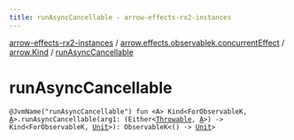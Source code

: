 ```yaml
---
title: runAsyncCancellable - arrow-effects-rx2-instances
---
```


[arrow-effects-rx2-instances](../../index.html) / [arrow.effects.observablek.concurrentEffect](../index.html) / [arrow.Kind](index.html) / [runAsyncCancellable](./run-async-cancellable.html)

# runAsyncCancellable

`@JvmName("runAsyncCancellable") fun <A> Kind<ForObservableK, `[`A`](run-async-cancellable.html#A)`>.runAsyncCancellable(arg1: (Either<`[`Throwable`](https://kotlinlang.org/api/latest/jvm/stdlib/kotlin/-throwable/index.html)`, `[`A`](run-async-cancellable.html#A)`>) -> Kind<ForObservableK, `[`Unit`](https://kotlinlang.org/api/latest/jvm/stdlib/kotlin/-unit/index.html)`>): ObservableK<() -> `[`Unit`](https://kotlinlang.org/api/latest/jvm/stdlib/kotlin/-unit/index.html)`>`